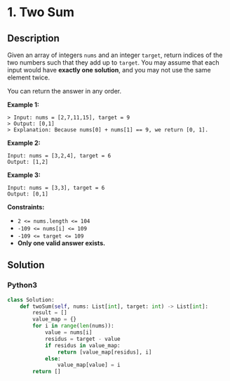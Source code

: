# 1. Two Sum

## Description
Given an array of integers `nums` and an integer `target`, return indices of the two numbers such that they add up to `target`.
You may assume that each input would have **exactly one solution**, and you may not use the same element twice.

You can return the answer in any order.

**Example 1:**
```
> Input: nums = [2,7,11,15], target = 9
> Output: [0,1]
> Explanation: Because nums[0] + nums[1] == 9, we return [0, 1].
```

**Example 2:**
```
Input: nums = [3,2,4], target = 6
Output: [1,2]
```

**Example 3:**
```
Input: nums = [3,3], target = 6
Output: [0,1]
```

**Constraints:**
+ `2 <= nums.length <= 104`
+ `-109 <= nums[i] <= 109`
+ `-109 <= target <= 109`
+ **Only one valid answer exists.**

## Solution

### Python3
```python
class Solution:
    def twoSum(self, nums: List[int], target: int) -> List[int]:
        result = []
        value_map = {}
        for i in range(len(nums)):
            value = nums[i]
            residus = target - value
            if residus in value_map:
                return [value_map[residus], i]
            else:
                value_map[value] = i
        return []
```
